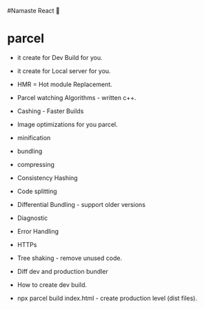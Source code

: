 #Namaste React  🚀

# parcel 
- it create for Dev Build for you.
- it create for Local server for you.
- HMR = Hot module Replacement. 
- Parcel watching Algorithms - written c++. 
- Cashing - Faster Builds 
- Image optimizations for you parcel. 
- minification 
- bundling 
- compressing
- Consistency Hashing 
- Code splitting 
- Differential Bundling - support older versions 
- Diagnostic
- Error Handling
- HTTPs
- Tree shaking - remove unused code. 
- Diff dev and production bundler 

- How to create dev build.
- npx parcel build index.html - create production level (dist files).

